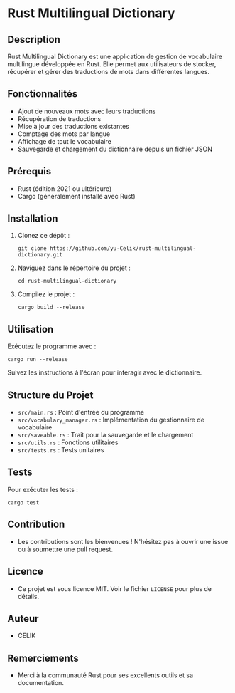 # Rust Multilingual Dictionary

## Description
Rust Multilingual Dictionary est une application de gestion de vocabulaire multilingue développée en Rust. Elle permet aux utilisateurs de stocker, récupérer et gérer des traductions de mots dans différentes langues.

## Fonctionnalités
- Ajout de nouveaux mots avec leurs traductions
- Récupération de traductions
- Mise à jour des traductions existantes
- Comptage des mots par langue
- Affichage de tout le vocabulaire
- Sauvegarde et chargement du dictionnaire depuis un fichier JSON

## Prérequis
- Rust (édition 2021 ou ultérieure)
- Cargo (généralement installé avec Rust)

## Installation
1. Clonez ce dépôt :
   ```
   git clone https://github.com/yu-Celik/rust-multilingual-dictionary.git
   ```
2. Naviguez dans le répertoire du projet :
   ```
   cd rust-multilingual-dictionary
   ```
3. Compilez le projet :
   ```
   cargo build --release
   ```

## Utilisation
Exécutez le programme avec :
   ```
   cargo run --release
   ```

Suivez les instructions à l'écran pour interagir avec le dictionnaire.

## Structure du Projet
- `src/main.rs` : Point d'entrée du programme
- `src/vocabulary_manager.rs` : Implémentation du gestionnaire de vocabulaire
- `src/saveable.rs` : Trait pour la sauvegarde et le chargement
- `src/utils.rs` : Fonctions utilitaires
- `src/tests.rs` : Tests unitaires

## Tests
Pour exécuter les tests :
   ```
   cargo test
   ```

## Contribution
 - Les contributions sont les bienvenues ! N'hésitez pas à ouvrir une issue ou à soumettre une pull request.

## Licence
 - Ce projet est sous licence MIT. Voir le fichier `LICENSE` pour plus de détails.

## Auteur
 - CELIK

## Remerciements
- Merci à la communauté Rust pour ses excellents outils et sa documentation.


